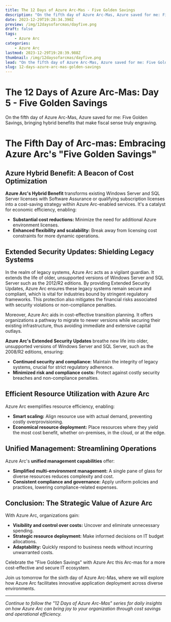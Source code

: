```yaml
---
title: The 12 Days of Azure Arc-Mas - Five Golden Savings
description: "On the fifth day of Azure Arc-Mas, Azure saved for me: Five Golden Savings, bringing hybrid benefits that make fiscal sense truly engraving."
date: 2023-12-29T19:28:34.390Z
preview: /img/12daysofarcmas/dayfive.png
draft: false
tags:
    - Azure Arc
categories:
    - Azure Arc
lastmod: 2023-12-29T19:28:39.988Z
thumbnail: /img/12daysofarcmas/dayfive.png
lead: "On the fifth day of Azure Arc-Mas, Azure saved for me: Five Golden Savings, bringing hybrid benefits that make fiscal sense truly engraving."
slug: 12-days-azure-arc-mas-golden-savings
---
```


# The 12 Days of Azure Arc-Mas: Day 5 - Five Golden Savings

On the fifth day of Azure Arc-Mas, Azure saved for me: Five Golden Savings, bringing hybrid benefits that make fiscal sense truly engraving.

# The Fifth Day of Arc-mas: Embracing Azure Arc's "Five Golden Savings"

## Azure Hybrid Benefit: A Beacon of Cost Optimization

**Azure Arc's Hybrid Benefit** transforms existing Windows Server and SQL Server licenses with Software Assurance or qualifying subscription licenses into a cost-saving strategy within Azure Arc-enabled services. It's a catalyst for economic efficiency, enabling:

- **Substantial cost reductions:** Minimize the need for additional Azure environment licenses.
- **Enhanced flexibility and scalability:** Break away from licensing cost constraints for more dynamic operations.

## Extended Security Updates: Shielding Legacy Systems

In the realm of legacy systems, Azure Arc acts as a vigilant guardian. It extends the life of older, unsupported versions of Windows Server and SQL Server such as the 2012/R2 editions. By providing Extended Security Updates, Azure Arc ensures these legacy systems remain secure and compliant, which is vital for industries bound by stringent regulatory frameworks. This protection also mitigates the financial risks associated with security violations or non-compliance penalties.

Moreover, Azure Arc aids in cost-effective transition planning. It offers organizations a pathway to migrate to newer versions while securing their existing infrastructure, thus avoiding immediate and extensive capital outlays.

**Azure Arc's Extended Security Updates** breathe new life into older, unsupported versions of Windows Server and SQL Server, such as the 2008/R2 editions, ensuring:

- **Continued security and compliance:** Maintain the integrity of legacy systems, crucial for strict regulatory adherence.
- **Minimized risk and compliance costs:** Protect against costly security breaches and non-compliance penalties.

## Efficient Resource Utilization with Azure Arc

Azure Arc exemplifies resource efficiency, enabling:

- **Smart scaling:** Align resource use with actual demand, preventing costly overprovisioning.
- **Economical resource deployment:** Place resources where they yield the most cost benefit, whether on-premises, in the cloud, or at the edge.

## Unified Management: Streamlining Operations

Azure Arc's **unified management capabilities** offer:

- **Simplified multi-environment management:** A single pane of glass for diverse resources reduces complexity and cost.
- **Consistent compliance and governance:** Apply uniform policies and practices, lowering compliance-related expenses.

## Conclusion: The Strategic Value of Azure Arc

With Azure Arc, organizations gain:

- **Visibility and control over costs:** Uncover and eliminate unnecessary spending.
- **Strategic resource deployment:** Make informed decisions on IT budget allocations.
- **Adaptability:** Quickly respond to business needs without incurring unwarranted costs.

Celebrate the "Five Golden Savings" with Azure Arc this Arc-mas for a more cost-effective and secure IT ecosystem.


Join us tomorrow for the sixth day of Azure Arc-Mas, where we will explore how Azure Arc facilitates innovative application deployment across diverse environments.

---

*Continue to follow the "12 Days of Azure Arc-Mas" series for daily insights on how Azure Arc can bring joy to your organization through cost savings and operational efficiency.*
